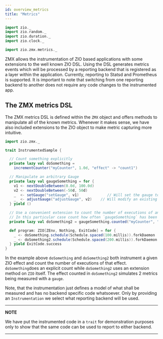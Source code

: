 ```yaml
---
id: overview_metrics
title: "Metrics"
---
```

```scala mdoc:invisible
import zio._
import zio.random._
import zio.duration._
import zio.clock._

import zio.zmx.metrics._
```
ZMX allows the instrumentation of ZIO based applications with some extensions to the well known ZIO DSL. Using the DSL generates metrics events which will be processed 
by a reporting backend that is registered as a layer within the application. Currently, reporting to Statsd and Prometheus is supported. It is important to note that 
switching from one reporting backend to another does not require any code changes to the instrumented app. 

## The ZMX metrics DSL 

The ZMX metrics DSL is defined within the `ZMX` object and offers methods to manipulate all of the known metrics. Whenever it makes sense, we have also included 
extensions to the ZIO object to make metric capturing more intuitive.

```scala mdoc:silent
import zio.zmx._

trait InstrumentedSample {

  // Count something explicitly
  private lazy val doSomething =
    incrementCounter("myCounter", 1.0d, "effect" -> "count1")

  // Manipulate an arbitrary Gauge
  private lazy val gaugeSomething = for {
    v1 <- nextDoubleBetween(0.0d, 100.0d)
    v2 <- nextDoubleBetween(-50d, 50d)
    _  <- setGauge("setGauge", v1)             // Will set the gauge to an absolute value 
    _  <- adjustGauge("adjustGauge", v2)    // Will modify an existing gauge using the observed value as delta
  } yield ()

  // Use a convenient extension to count the number of executions of an effect
  // In this particular case count how often `gaugeSomething` has been set
  private lazy val doSomething2 = gaugeSomething.counted("myCounter", "effect" -> "count2")

  def program: ZIO[ZEnv, Nothing, ExitCode] = for {
    _ <- doSomething.schedule(Schedule.spaced(100.millis)).forkDaemon
    _ <- doSomething2.schedule(Schedule.spaced(200.millis)).forkDaemon
  } yield ExitCode.success
}
```

In the example above `doSomething` and `doSomething2` both instrument a given ZIO effect and count the number of executions of that effect. 
`doSomething`does an explicit count while `doSomething2` uses an extension method on `ZIO` itself. The effect counted in `doSomething2`
simulates 2 metrics being measured with a `gauge`. 

Note, that the instrumentation just defines a model of what shall be measured and has no backend specific code whatsoever. Only by providing 
an `Instrumentation` we select what reporting backend will be used. 

---
**NOTE**

We have put the instrumented code in a `trait` for demonstration purposes only to show that the same code can be used to report to 
either backend.

---

